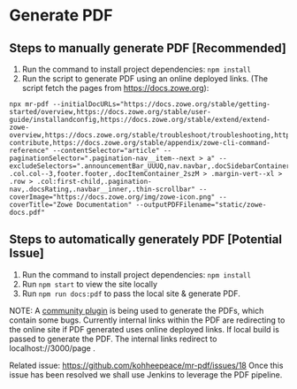 # Generate PDF

## Steps to manually generate PDF [Recommended]

1. Run the command to install project dependencies: `npm install`
2. Run the script to generate PDF using an online deployed links. (The script fetch the pages from https://docs.zowe.org):
```
npx mr-pdf --initialDocURLs="https://docs.zowe.org/stable/getting-started/overview,https://docs.zowe.org/stable/user-guide/installandconfig,https://docs.zowe.org/stable/extend/extend-zowe-overview,https://docs.zowe.org/stable/troubleshoot/troubleshooting,https://docs.zowe.org/stable/contribute/roadmap-contribute,https://docs.zowe.org/stable/appendix/zowe-cli-command-reference" --contentSelector="article" --paginationSelector=".pagination-nav__item--next > a" --excludeSelectors=".announcementBar_UUUQ,nav.navbar,.docSidebarContainer_3pwe,.docMainContainer_2pgU .col.col--3,footer.footer,.docItemContainer_2szM > .margin-vert--xl > .row > .col:first-child,.pagination-nav,.docsRating,.navbar__inner,.thin-scrollbar" --coverImage="https://docs.zowe.org/img/zowe-icon.png" --coverTitle="Zowe Documentation" --outputPDFFilename="static/zowe-docs.pdf"
```

## Steps to automatically generately PDF [Potential Issue]

1. Run the command to install project dependencies: `npm install`
2. Run `npm start` to view the site locally
3. Run `npm run docs:pdf` to pass the local site & generate PDF. 

NOTE: A [community plugin](https://github.com/kohheepeace/mr-pdf) is being used to generate the PDFs, which contain some bugs.
Currently internal links within the PDF are redirecting to the online site if PDF generated uses online deployed links.
If local build is passed to generate the PDF. The internal links redirect to localhost://3000/page .

Related issue: https://github.com/kohheepeace/mr-pdf/issues/18
Once this issue has been resolved we shall use Jenkins to leverage the PDF pipeline.